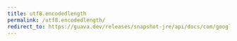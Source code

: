 ```yaml
---
title: utf8.encodedlength
permalink: /utf8.encodedlength/
redirect_to: https://guava.dev/releases/snapshot-jre/api/docs/com/google/common/base/Utf8.html#encodedLength-java.lang.CharSequence-
---
```

